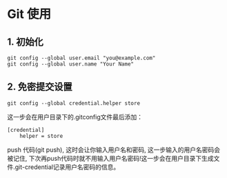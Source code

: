 # Git 使用
## 1. 初始化
```
git config --global user.email "you@example.com"
git config --global user.name "Your Name"
```

## 2. 免密提交设置
```
git config --global credential.helper store
```
这一步会在用户目录下的.gitconfig文件最后添加：

    [credential]
        helper = store

push 代码(git push), 这时会让你输入用户名和密码, 这一步输入的用户名密码会被记住,
下次再push代码时就不用输入用户名密码!这一步会在用户目录下生成文件.git-credential记录用户名密码的信息。